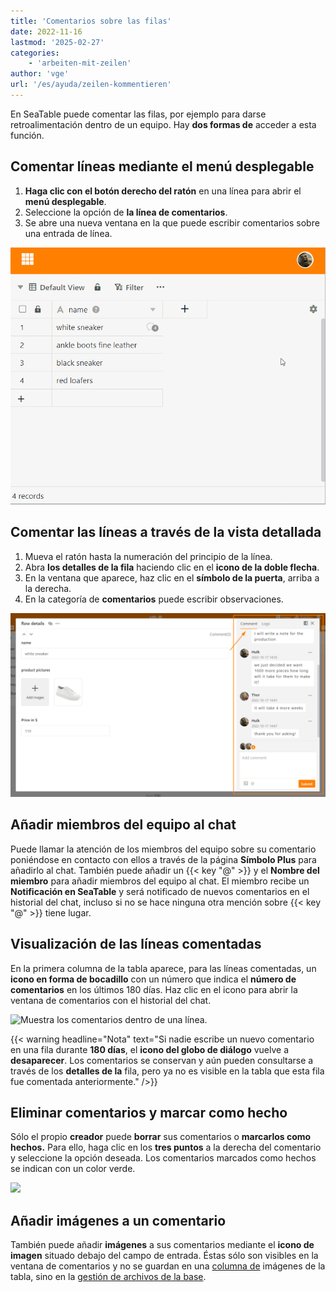 ```yaml
---
title: 'Comentarios sobre las filas'
date: 2022-11-16
lastmod: '2025-02-27'
categories:
    - 'arbeiten-mit-zeilen'
author: 'vge'
url: '/es/ayuda/zeilen-kommentieren'
---
```


En SeaTable puede comentar las filas, por ejemplo para darse retroalimentación dentro de un equipo. Hay **dos formas de** acceder a esta función.

## Comentar líneas mediante el menú desplegable

1. **Haga clic con el botón derecho del ratón** en una línea para abrir el **menú desplegable**.
2. Seleccione la opción de **la línea de comentarios**.
3. Se abre una nueva ventana en la que puede escribir comentarios sobre una entrada de línea.

![Líneas de comentarios](images/Kommentieren-einer-Zeile-2.gif)

## Comentar las líneas a través de la vista detallada

1. Mueva el ratón hasta la numeración del principio de la línea.
2. Abra **los detalles de la fila** haciendo clic en el **icono de la doble flecha**.
3. En la ventana que aparece, haz clic en el **símbolo de la puerta**, arriba a la derecha.
4. En la categoría de **comentarios** puede escribir observaciones.

![Comentario](images/kommentar.png)

## Añadir miembros del equipo al chat

Puede llamar la atención de los miembros del equipo sobre su comentario poniéndose en contacto con ellos a través de la página **Símbolo Plus** para añadirlo al chat. También puede añadir un {{< key "@" >}} y el **Nombre del miembro** para añadir miembros del equipo al chat. El miembro recibe un **Notificación en SeaTable** y será notificado de nuevos comentarios en el historial del chat, incluso si no se hace ninguna otra mención sobre {{< key "@" >}} tiene lugar.

## Visualización de las líneas comentadas

En la primera columna de la tabla aparece, para las líneas comentadas, un **icono en forma de bocadillo** con un número que indica el **número de comentarios** en los últimos 180 días. Haz clic en el icono para abrir la ventana de comentarios con el historial del chat.

![Muestra los comentarios dentro de una línea.](https://seatable.io/wp-content/uploads/2022/11/kommentar-blase.png)

{{< warning  headline="Nota"  text="Si nadie escribe un nuevo comentario en una fila durante **180 días**, el **icono del globo de diálogo** vuelve a **desaparecer**. Los comentarios se conservan y aún pueden consultarse a través de los **detalles de la** fila, pero ya no es visible en la tabla que esta fila fue comentada anteriormente." />}}

## Eliminar comentarios y marcar como hecho

Sólo el propio **creador** puede **borrar** sus comentarios o **marcarlos como hechos.** Para ello, haga clic en los **tres puntos** a la derecha del comentario y seleccione la opción deseada. Los comentarios marcados como hechos se indican con un color verde.

![](https://seatable.io/wp-content/uploads/2022/11/Kommentare-als-erledigt-markieren-1.png)

## Añadir imágenes a un comentario

También puede añadir **imágenes** a sus comentarios mediante el **icono de imagen** situado debajo del campo de entrada. Éstas sólo son visibles en la ventana de comentarios y no se guardan en una [columna de](https://seatable.io/es/docs/dateien-und-bilder/die-bild-spalte/) imágenes de la tabla, sino en la [gestión de archivos de la base](https://seatable.io/es/docs/dateien-und-bilder/das-dateimanagement-einer-base/).

